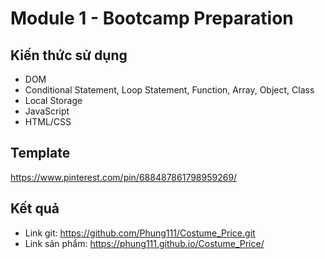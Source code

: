 



# Module 1 - Bootcamp Preparation

## Kiến thức sử dụng

+ DOM
+ Conditional Statement, Loop Statement, Function, Array, Object, Class
+ Local Storage
+ JavaScript
+ HTML/CSS

## Template 

https://www.pinterest.com/pin/688487861798959269/

## Kết quả

+ Link git: https://github.com/Phung111/Costume_Price.git
+ Link sản phẩm: https://phung111.github.io/Costume_Price/